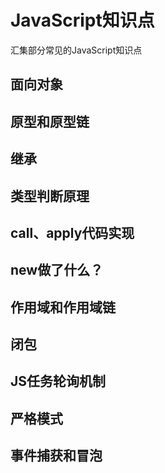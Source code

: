 # JavaScript知识点

汇集部分常见的JavaScript知识点

## 面向对象

## 原型和原型链

## 继承

## 类型判断原理

## call、apply代码实现

## new做了什么？

## 作用域和作用域链

## 闭包

## JS任务轮询机制

## 严格模式

## 事件捕获和冒泡